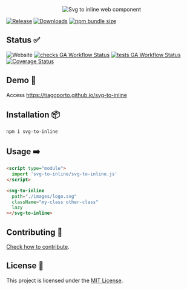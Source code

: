 <p align="center">
  <img src="https://socialify.git.ci/tiagoporto/svg-to-inline/image?description=1&font=Jost&logo=https://raw.githubusercontent.com/tiagoporto/svg-to-inline/refs/heads/main/docs/webcomponents%252Bsvg.svg?token=1&owner=1&pattern=Signal" alt="Svg to inline web component" />
</p>
<!--
<p align="right">
  <code> 👍 ? <a href="https://github.com/tiagoporto/svg-to-inline/stargazers">⭐</a> : <a href="https://github.com/tiagoporto/svg-to-inline/issues">😞</a></code>
</p> -->

[![Release](https://img.shields.io/npm/v/svg-to-inline.svg?style=flat-square\&label=release)](https://github.com/tiagoporto/svg-to-inline/releases)
[![Downloads](https://img.shields.io/npm/dt/svg-to-inline.svg?style=flat-square)](https://www.npmjs.com/package/svg-to-inline)
[![npm bundle size](https://img.shields.io/bundlephobia/min/svg-to-inline?style=flat-square)](https://bundlephobia.com/package/svg-to-inline)

## Status ✅

![Website](https://img.shields.io/website?logo=githubpages\&style=flat-square\&url=https://tiagoporto.github.io/svg-to-inline)
[![checks GA Workflow Status](https://img.shields.io/github/actions/workflow/status/tiagoporto/svg-to-inline/checks.yml?label=checks\&logo=githubactions\&logoColor=white\&style=flat-square)](https://github.com/tiagoporto/svg-to-inline/actions/workflows/checks.yml)
[![tests GA Workflow Status](https://img.shields.io/github/actions/workflow/status/tiagoporto/svg-to-inline/tests.yml?label=tests\&logo=githubactions\&logoColor=white\&style=flat-square)](https://github.com/tiagoporto/svg-to-inline/actions/workflows/tests.yml)
[![Coverage Status](https://img.shields.io/coveralls/tiagoporto/svg-to-inline.svg?logo=coveralls\&style=flat-square)](https://coveralls.io/github/tiagoporto/svg-to-inline)

## Demo 🚀

Access <https://tiagoporto.github.io/svg-to-inline>

## Installation 📦

```bash
npm i svg-to-inline
```

## Usage ➡️

```html
<script type="module">
  import 'svg-to-inline/svg-to-inline.js'
</script>

<svg-to-inline
  path="./images/logo.svg"
  className="my-class other-class"
  lazy
></svg-to-inline>
```

## Contributing 🤝

[Check how to contribute](https://github.com/tiagoporto/svg-to-inline/blob/main/docs/CONTRIBUTING.md).

## License 📄

This project is licensed under the [MIT License](https://github.com/tiagoporto/svg-to-inline/blob/main/LICENSE).

<!-- ![Open Source Love](https://badges.frapsoft.com/os/v3/open-source.svg) -->
